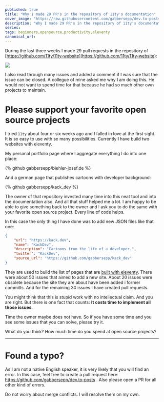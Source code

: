 ```yaml
---
published: true
title: "Why I made 29 PR's in the repository of 11ty's documentation"
cover_image: "https://raw.githubusercontent.com/gabbersepp/dev.to-posts/master/blog-posts/pr-11ty-website/assets/header.jpg"
description: "Why I made 29 PR's in the repository of 11ty's documentation"
series:
tags: beginners,opensource,productivity,eleventy
canonical_url:
---
```


During the last three weeks I made 29 pull requests in the repository of [https://github.com/11ty/11ty-website](https://github.com/11ty/11ty-website):

![](./assets/stats.jpg)

I also read through many issues and added a comment if I was sure that the issue can be closed. A collegue of mine asked me why I am doing this. He would not want to spend time for that because he had so much other own projects to maintain.

# Please support your favorite open source projects

I tried `11ty` about four or six weeks ago and I falled in love at the first sight. It is so easy to use with so many possibilities. Currently I have build two websites with eleventy. 

My personal portfolio page where I aggregate everything I do into one place:

{% github gabbersepp/biehler-josef.de %}

And a german page that publishes cartoons with developer background:

{% github gabbersepp/kack_dev %}

The owner of that repository invested many time into this neat tool and into the documentation also. And all that stuff helped me a lot. I am happy to be able to give something back to the owner and I ask you to do the same with your favorite open source project. Every line of code helps.

In this case the only thing I have done was to add new JSON files like that one:

```json
{
	"url": "https://kack.dev",
	"name": "KackDev",
	"description": "Cartoons from the life of a developer.",
	"twitter": "KackDev",
	"source_url": "https://github.com/gabbersepp/kack_dev"
}
```

They are used to build the list of pages that are [built with eleventy](https://www.11ty.dev/docs/sites/). There were about 50 issues that aimed to add a new site. About 20 issues were obsolete because the site they are about have been added i former committs. And for the remaining 30 issues I have created pull requests.

You might think that this is stupid work with no intellectual claim. And you are right. But there is one fact that counts: **It costs time to implement all those issues**.

Time the owner maybe does not have. So if you have some time and you see some issues that you can solve, please try it.

What do you think? How much time do you spend at open source projects?

----

# Found a typo?
As I am not a native English speaker, it is very likely that you will find an error. In this case, feel free to create a pull request here: https://github.com/gabbersepp/dev.to-posts . Also please open a PR for all other kind of errors.

Do not worry about merge conflicts. I will resolve them on my own. 
